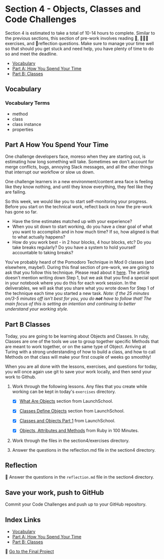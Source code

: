 # Section 4 - Objects, Classes and Code Challenges

Section 4 is estimated to take a total of 10-14 hours to complete. Similar to the previous sections, this section of pre-work involves reading 📒, 👨🏾‍💻exercises, and 📝reflection questions. Make sure to manage your time well so that should you get stuck and need help, you have plenty of time to do so and meet the deadline.

- [Vocabulary](#Vocabulary)
- [Part A: How You Spend Your Time](#Part-A-How-You-Spend-Your-Time)
- [Part B: Classes](#Part-B-Classes)

## Vocabulary

### Vocabulary Terms

- method
- class
- class instance
- properties

## Part A How You Spend Your Time

One challenge developers face, moreso when they are starting out, is estimating how long something will take. Sometimes we don't account for merge conflicts, bugs, annoying Slack messages, and all the other things that interrupt our workflow or slow us down.

One challenge learners in a new environment/content area face is feeling like they know nothing, and until they know everything, they feel like they are failing.

So this week, we would like you to start self-monitoring your progress. Before you start on the technical work, reflect back on how the pre-work has gone so far.
- Have the time estimates matched up with your experience?
- When you sit down to start working, do you have a clear goal of what you want to accomplish and in how much time? If so, how aligned is that to what actually happens?
- How do you work best - in 2 hour blocks, 4 hour blocks, etc? Do you take breaks regularly? Do you have a system to hold yourself accountable to taking breaks?

You've probably heard of the Pomodoro Technique in Mod 0 classes (and elsewhere, maybe!). During this final section of pre-work, we are going to ask that you follow this technique. Please read about it [here](https://www.dovico.com/blog/2020/08/26/the-pomodoro-technique-how-to-manage-your-work-time-and-flow-the-easy-way/). The article doesn't mention writing down Step 1, but we ask that you find a special spot in your notebook where you do this for each work session. In the deliverables, we will ask that you share what you wrote down for Step 1 of the technique each time you started a new task. _Note: if the 25 minutes on/3-5 minutes off isn't best for you, you do **not** have to follow that! The main focus of this is setting an intention and continuing to better understand your working style._

## Part B Classes

Today, you are going to be learning about Objects and Classes. In ruby, Classes are one of the tools we use to group together specific Methods that are meant to work together, or on the same type of Object. Arriving at Turing with a strong understanding of how to build a class, and how to call Methods on that class will make your first couple of weeks go smoothly!

When you are all done with the lessons, exercises, and questions for today, you will once again use git to save your work locally, and then send your work to Github.

1. Work through the following lessons. Any files that you create while working can be kept in today's `exercises` directory.

    - [X] [What Are Objects](https://launchschool.com/books/oo_ruby/read/the_object_model#whatareobjects) section from LaunchSchool.

    - [X] [Classes Define Objects](https://launchschool.com/books/oo_ruby/read/the_object_model#classesdefineobjects) section from LaunchSchool.

    - [X] [Classes and Objects Part 1](https://launchschool.com/books/oo_ruby/read/classes_and_objects_part1) from LaunchSchool.

    - [X] [Objects, Attributes and Methods](http://tutorials.jumpstartlab.com/projects/ruby_in_100_minutes.html#11.-objects,-attributes,-and-methods) from Ruby in 100 Minutes.

1. Work through the files in the section4/exercises directory.

1. Answer the questions in the reflection.md file in the section4 directory.

## Reflection

📝 Answer the questions in the `reflection.md` file in the section4 directory.

## Save your work, push to GitHub

Commit your Code Challenges and push up to your GitHub repository.


## Index Links

- [Vocabulary](#Vocabulary)
- [Part A: How You Spend Your Time](#Part-A-How-You-Spend-Your-Time)
- [Part B: Classes](#Part-B-Classes)


🚀 [Go to the Final Project](../finalProject)
